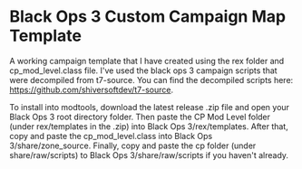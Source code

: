 # Black Ops 3 Custom Campaign Map Template
A working campaign template that I have created using the rex folder and cp_mod_level.class file. I've used the black ops 3 campaign scripts that were decompiled from t7-source. You can find the decompiled scripts here: https://github.com/shiversoftdev/t7-source.

To install into modtools, download the latest release .zip file and open your Black Ops 3 root directory folder. Then paste the CP Mod Level folder (under rex/templates in the .zip) into Black Ops 3/rex/templates. After that, copy and paste the cp_mod_level.class into Black Ops 3/share/zone_source. Finally, copy and paste the cp folder (under share/raw/scripts) to Black Ops 3/share/raw/scripts if you haven't already.
